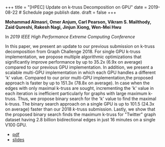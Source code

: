 +++
title = "[HPEC] Update on k-truss Decomposition on GPU"
date = 2019-08-22  # Schedule page publish date.
draft = false
+++

**Mohammad Almasri, Omer Anjum, Carl Pearson, Vikram S. Mailthody, Zaid Qureshi, Rakesh Nagi, Jinjun Xiong, Wen-Mei Hwu**

In *2019 IEEE High Performance Extreme Computing Conference*

In this paper, we present an update to our previous submission on k-truss decomposition from Graph Challenge 2018. 
For single GPU k-truss implementation, we propose multiple algorithmic optimizations that significantly improve performance by up to 35.2x (6.9x on average) compared to our previous GPU implementation. In addition, we present a scalable multi-GPU implementation in which each GPU handles a different 'k' value.
Compared to our prior multi-GPU implementation,the proposed approach is faster by up to 151.3x (78.8x on average). In case when the edges with only maximal k-truss are sought, incrementing the 'k' value in each iteration is inefficient particularly for graphs with large maximum k-truss.
Thus, we propose binary search for the 'k' value to find the maximal k-truss. The binary search approach on a single GPU is up to 101.5 (24.3x on average) faster than our 2018 $k$-truss submission. 
Lastly, we  show that the proposed binary search finds the maximum k-truss for "Twitter" graph dataset having 2.8 billion bidirectional edges in just 16 minutes on a single V100 GPU.

* [pdf](/pdf/2019_almasri_hpec.pdf)
* [slides](/pdf/2019_almasri_hpec_slides.pdf)